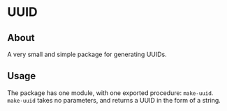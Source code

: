 # UUID

## About

A very small and simple package for generating UUIDs.

## Usage

The package has one module, with one exported procedure:
`make-uuid`. `make-uuid` takes no parameters, and returns a UUID in
the form of a string.
